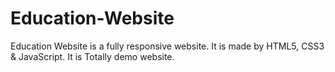 # Education-Website
Education Website is a fully responsive website. It is made by HTML5, CSS3 &amp; JavaScript. It is Totally demo website.
